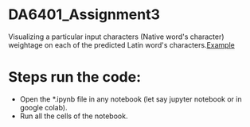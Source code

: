 # DA6401_Assignment3

Visualizing a particular input characters (Native word's character) weightage on each of the predicted Latin word's characters.[Example](https://distill.pub/2019/memorization-in-rnns/#appendix-autocomplete)

# Steps run the code:
- Open the *.ipynb file in any notebook (let say jupyter notebook or in google colab).
- Run all the cells of the notebook.
